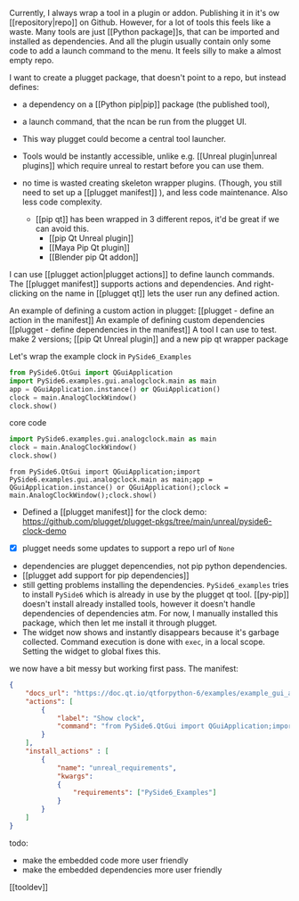 Currently, I always wrap a tool in a plugin or addon. Publishing it in it's ow [[repository|repo]] on Github.
However, for a lot of tools this feels like a waste. Many tools are just [[Python package]]s, that can be imported and installed as dependencies. And all the plugin usually contain only some code to add a launch command to the menu. It feels silly to make a almost empty repo.

I want to create a plugget package, that doesn't point to a repo, but instead defines: 
- a dependency on a [[Python pip|pip]] package (the published tool),
- a launch command, that the ncan be run from the plugget UI.

- This way plugget could become a central tool launcher.
- Tools would be instantly accessible, unlike e.g.  [[Unreal plugin|unreal plugins]] which require unreal to restart before you can use them.
- no time is wasted creating skeleton wrapper plugins. (Though, you still need to set up a [[plugget manifest]] ), and less code maintenance. Also less code complexity.
	- [[pip qt]] has been wrapped in 3 different repos, it'd be great if we can avoid this.
		- [[pip Qt Unreal plugin]]
		- [[Maya Pip Qt plugin]]
		- [[Blender pip Qt addon]]

I can use [[plugget action|plugget actions]] to define launch commands.
The [[plugget manifest]] supports actions and dependencies.
And right-clicking on the name in [[plugget qt]] lets the user run any defined action.

An example of defining a custom action in plugget: [[plugget - define an action in the manifest]]
An example of defining custom dependencies [[plugget - define dependencies in the manifest]]
A tool I can use to test.
	make 2 versions; [[pip Qt Unreal plugin]]
	and a new pip qt wrapper package

Let's wrap the example clock in `PySide6_Examples`
```python  
from PySide6.QtGui import QGuiApplication
import PySide6.examples.gui.analogclock.main as main
app = QGuiApplication.instance() or QGuiApplication()
clock = main.AnalogClockWindow()
clock.show()
```

core code
```python  
import PySide6.examples.gui.analogclock.main as main
clock = main.AnalogClockWindow()
clock.show()
```

```
from PySide6.QtGui import QGuiApplication;import PySide6.examples.gui.analogclock.main as main;app = QGuiApplication.instance() or QGuiApplication();clock = main.AnalogClockWindow();clock.show()
```

- Defined a [[plugget manifest]] for the clock demo: https://github.com/plugget/plugget-pkgs/tree/main/unreal/pyside6-clock-demo 
- [x] plugget needs some updates to support a repo url of `None`
- dependencies are plugget depencendies, not pip python dependencies.
- [[plugget add support for pip dependencies]]
- still getting problems installing the dependencies. `PySide6_examples` tries to install `PySide6` which is already in use by the plugget qt tool. [[py-pip]] doesn't install already installed tools, however it doesn't handle dependencies of dependencies atm.
  For now, I manually installed this package, which then let me install it through plugget.
- The widget now shows and instantly disappears because it's garbage collected. Command execution is done with `exec`, in a local scope. Setting the widget to global fixes this.

we now have a bit messy but working first pass. The manifest:
```json
{
    "docs_url": "https://doc.qt.io/qtforpython-6/examples/example_gui_analogclock.html",
    "actions": [
        {
            "label": "Show clock",
            "command": "from PySide6.QtGui import QGuiApplication;import PySide6.examples.gui.analogclock.main as main;app = QGuiApplication.instance() or QGuiApplication();global clock; clock = main.AnalogClockWindow();clock.show()"
        }
    ],
    "install_actions" : [
        {
            "name": "unreal_requirements",
            "kwargs": 
            {
                "requirements": ["PySide6_Examples"]
            }
        }
    ]
}
```
todo: 
- make the embedded code more user friendly
- make the embedded dependencies more user friendly





[[tooldev]]